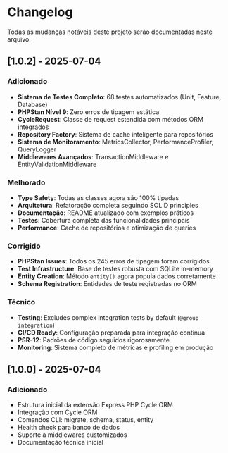 # Changelog

Todas as mudanças notáveis deste projeto serão documentadas neste arquivo.

## [1.0.2] - 2025-07-04
### Adicionado
- **Sistema de Testes Completo**: 68 testes automatizados (Unit, Feature, Database)
- **PHPStan Nível 9**: Zero erros de tipagem estática
- **CycleRequest**: Classe de request estendida com métodos ORM integrados
- **Repository Factory**: Sistema de cache inteligente para repositórios
- **Sistema de Monitoramento**: MetricsCollector, PerformanceProfiler, QueryLogger
- **Middlewares Avançados**: TransactionMiddleware e EntityValidationMiddleware

### Melhorado
- **Type Safety**: Todas as classes agora são 100% tipadas
- **Arquitetura**: Refatoração completa seguindo SOLID principles
- **Documentação**: README atualizado com exemplos práticos
- **Testes**: Cobertura completa das funcionalidades principais
- **Performance**: Cache de repositórios e otimização de queries

### Corrigido
- **PHPStan Issues**: Todos os 245 erros de tipagem foram corrigidos
- **Test Infrastructure**: Base de testes robusta com SQLite in-memory
- **Entity Creation**: Método `entity()` agora popula dados corretamente
- **Schema Registration**: Entidades de teste registradas no ORM

### Técnico
- **Testing**: Excludes complex integration tests by default (`@group integration`)
- **CI/CD Ready**: Configuração preparada para integração contínua
- **PSR-12**: Padrões de código seguidos rigorosamente
- **Monitoring**: Sistema completo de métricas e profiling em produção

## [1.0.0] - 2025-07-04
### Adicionado
- Estrutura inicial da extensão Express PHP Cycle ORM
- Integração com Cycle ORM
- Comandos CLI: migrate, schema, status, entity
- Health check para banco de dados
- Suporte a middlewares customizados
- Documentação técnica inicial
